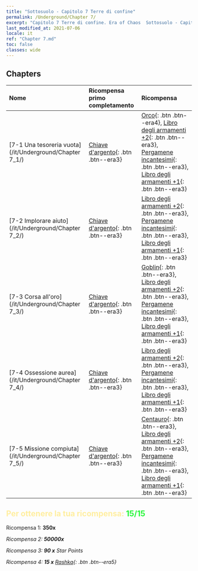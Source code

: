 ```yaml
---
title: "Sottosuolo - Capitolo 7 Terre di confine"
permalink: /Underground/Chapter 7/
excerpt: "Capitolo 7 Terre di confine. Era of Chaos  Sottosuolo - Capitolo 7. Terre di confine"
last_modified_at: 2021-07-06
locale: it
ref: "Chapter 7.md"
toc: false
classes: wide
---
```


## Chapters

  | Nome |  Ricompensa primo completamento | Ricompensa |
  |:------------|:------------|:------------| 
  | [7-1 Una tesoreria vuota](/it/Underground/Chapter 7_1/) | [Chiave d'argento](/ItemsIT/con_693/){: .btn .btn--era3} | [Orco](/ItemsIT/unt_219/){: .btn .btn--era4}, [Libro degli armamenti +2](/ItemsIT/mat_32/){: .btn .btn--era3}, [Pergamene incantesimi](/ItemsIT/con_694/){: .btn .btn--era3}, [Libro degli armamenti +1](/ItemsIT/mat_25/){: .btn .btn--era3} |
  | [7-2 Implorare aiuto](/it/Underground/Chapter 7_2/) | [Chiave d'argento](/ItemsIT/con_693/){: .btn .btn--era3} | [Libro degli armamenti +2](/ItemsIT/mat_32/){: .btn .btn--era3}, [Pergamene incantesimi](/ItemsIT/con_694/){: .btn .btn--era3}, [Libro degli armamenti +1](/ItemsIT/mat_25/){: .btn .btn--era3} |
  | [7-3 Corsa all'oro](/it/Underground/Chapter 7_3/) | [Chiave d'argento](/ItemsIT/con_693/){: .btn .btn--era3} | [Goblin](/ItemsIT/unt_217/){: .btn .btn--era3}, [Libro degli armamenti +2](/ItemsIT/mat_32/){: .btn .btn--era3}, [Pergamene incantesimi](/ItemsIT/con_694/){: .btn .btn--era3}, [Libro degli armamenti +1](/ItemsIT/mat_25/){: .btn .btn--era3} |
  | [7-4 Ossessione aurea](/it/Underground/Chapter 7_4/) | [Chiave d'argento](/ItemsIT/con_693/){: .btn .btn--era3} | [Libro degli armamenti +2](/ItemsIT/mat_32/){: .btn .btn--era3}, [Pergamene incantesimi](/ItemsIT/con_694/){: .btn .btn--era3}, [Libro degli armamenti +1](/ItemsIT/mat_25/){: .btn .btn--era3} |
  | [7-5 Missione compiuta](/it/Underground/Chapter 7_5/) | [Chiave d'argento](/ItemsIT/con_693/){: .btn .btn--era3} | [Centauro](/ItemsIT/unt_199/){: .btn .btn--era3}, [Libro degli armamenti +2](/ItemsIT/mat_32/){: .btn .btn--era3}, [Pergamene incantesimi](/ItemsIT/con_694/){: .btn .btn--era3}, [Libro degli armamenti +1](/ItemsIT/mat_25/){: .btn .btn--era3} |


## <span style="color: #ffeea0">Per ottenere la tua ricompensa: </span><span style="color: #27f73a">15/15</span>

 Ricompensa 1:  **350x** <i class="fas fa-gem"/>

 Ricompensa 2:  **50000x** <i class="fas fa-coins"/>

 Ricompensa 3: **90 x** Star Points

 Ricompensa 4: **15 x** [Rashka](/ItemsIT/her_384/){: .btn .btn--era5}

